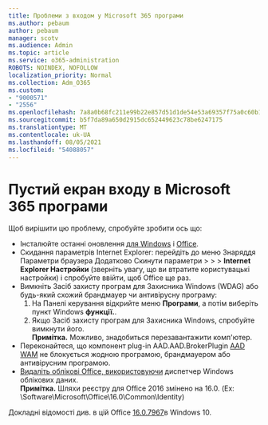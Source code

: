 ```yaml
---
title: Проблеми з входом у Microsoft 365 програми
ms.author: pebaum
author: pebaum
manager: scotv
ms.audience: Admin
ms.topic: article
ms.service: o365-administration
ROBOTS: NOINDEX, NOFOLLOW
localization_priority: Normal
ms.collection: Adm_O365
ms.custom:
- "9000571"
- "2556"
ms.openlocfilehash: 7a8a0b68fc211e99b22e857d51d1de54e53a69357f75a0c60b1e83078cd5b27f
ms.sourcegitcommit: b5f7da89a650d2915dc652449623c78be6247175
ms.translationtype: MT
ms.contentlocale: uk-UA
ms.lasthandoff: 08/05/2021
ms.locfileid: "54088057"
---
```

# <a name="blank-sign-in-screen-in-microsoft-365-apps"></a>Пустий екран входу в Microsoft 365 програми

Щоб вирішити цю проблему, спробуйте зробити ось що:
- Інсталюйте останні оновлення [для Windows](https://support.microsoft.com/help/4027667/windows-10-update) і [Office](https://support.office.com/article/update-office-and-your-computer-with-microsoft-update-2ab296f3-7f03-43a2-8e50-46de917611c5).
- Скидання параметрів Internet Explorer: перейдіть до меню Знаряддя Параметри браузера Додатково Скинути параметри  >    >    >  **Internet Explorer Настройки** (зверніть увагу, що ви втратите користувацькі настройки) і спробуйте ввійти, щоб Office ще раз.
- Вимкніть Засіб захисту програм для Захисника Windows (WDAG) або будь-який схожий брандмауер чи антивірусну програму:
    1. На Панелі керування відкрийте меню **Програми**, а потім виберіть пункт Windows **функції.**.
    2. Якщо Засіб захисту програм для Захисника Windows, спробуйте вимкнути його.<br/>
    **Примітка.** Можливо, знадобиться перезавантажити комп'ютер.
- Переконайтеся, що компонент plug-in AAD.AAD.BrokerPlugin [AAD WAM](https://docs.microsoft.com/office365/troubleshoot/administration/connection-issue-when-sign-in-office-2016#symptom-1) не блокується жодною програмою, брандмауером або антивірусним програмою.
- [Видаліть облікові Office, використовуючи](https://docs.microsoft.com/office/troubleshoot/error-messages/another-account-already-signed-in#step-3-clear-cached-credentials-on-the-computer) диспетчер Windows облікових даних.<br/>
    **Примітка.** Шляхи реєстру для Office 2016 змінено на 16.0. (Ex: \Software\Microsoft\Office\16.0\Common\Identity\)

Докладні відомості див. в цій Office [16.0.7967](https://docs.microsoft.com/office365/troubleshoot/administration/connection-issue-when-sign-in-office-2016)в Windows 10.